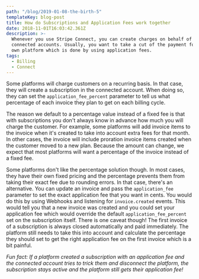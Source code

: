 ```yaml
---
path: "/blog/2019-01-08-the-birth-5"
templateKey: blog-post
title: How do Subscriptions and Application Fees work together
date: 2018-11-01T16:03:42.361Z
description: >-
  Whenever you use Stripe Connect, you can create charges on behalf of your
  connected accounts. Usually, you want to take a cut of the payment for your
  own platform which is done by using application fees.
tags:
  - Billing
  - Connect
---
```


Some platforms will charge customers on a recurring basis. In that case, they will create a subscription in the connected account. When doing so, they can set the `application_fee_percent` parameter to tell us what percentage of each invoice they plan to get on each billing cycle.

The reason we default to a percentage value instead of a fixed fee is that with subscriptions you don't always know in advance how much you will charge the customer. For example, some platforms will add invoice items to the invoice when it's created to take into account extra fees for that month. In other cases, the invoice will include proration invoice items created when the customer moved to a new plan. Because the amount can change, we expect that most platforms will want a percentage of the invoice instead of a fixed fee.

Some platforms don't like the percentage solution though. In most cases, they have their own fixed pricing and the percentage prevents them from taking their exact fee due to rounding errors. In that case, there's an alternative. You can update an invoice and pass the `application_fee` parameter to set the exact application fee that you want in cents. You would do this by using Webhooks and listening for `invoice.created` events. This would tell you that a new invoice was created and you could set your application fee which would override the default `application_fee_percent` set on the subscription itself. There is one caveat though! The first invoice of a subscription is always closed automatically and paid immediately. The platform still needs to take this into account and calculate the percentage they should set to get the right application fee on the first invoice which is a bit painful.

_Fun fact: If a platform created a subscription with an application fee and the connected account tries to trick them and disconnect the platform, the subscription stays active and the platform still gets their application fee!_
